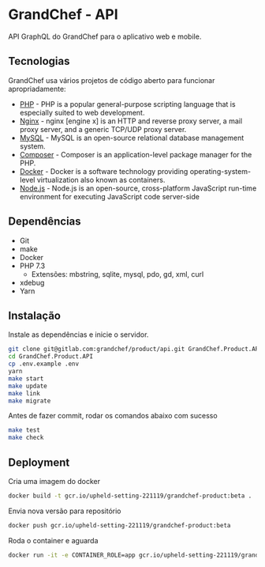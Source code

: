 # GrandChef - API
API GraphQL do GrandChef para o aplicativo web e mobile.

## Tecnologias

GrandChef usa vários projetos de código aberto para funcionar apropriadamente:

* [PHP] - PHP is a popular general-purpose scripting language that is especially suited to web development.
* [Nginx] - nginx [engine x] is an HTTP and reverse proxy server, a mail proxy server, and a generic TCP/UDP proxy server.
* [MySQL] - MySQL is an open-source relational database management system.
* [Composer] - Composer is an application-level package manager for the PHP.
* [Docker] - Docker is a software technology providing operating-system-level virtualization also known as containers.
* [Node.js] - Node.js is an open-source, cross-platform JavaScript run-time environment for executing JavaScript code server-side

## Dependências
- Git
- make
- Docker
- PHP 7.3
  - Extensões: mbstring, sqlite, mysql, pdo, gd, xml, curl
- xdebug
- Yarn

## Instalação

Instale as dependências e inicie o servidor.
```sh
git clone git@gitlab.com:grandchef/product/api.git GrandChef.Product.API
cd GrandChef.Product.API
cp .env.example .env
yarn
make start
make update
make link
make migrate
```

Antes de fazer commit, rodar os comandos abaixo com sucesso
```sh
make test
make check
```

## Deployment

Cria uma imagem do docker
```sh
docker build -t gcr.io/upheld-setting-221119/grandchef-product:beta .
```

Envia nova versão para repositório
```sh
docker push gcr.io/upheld-setting-221119/grandchef-product:beta
```

Roda o container e aguarda
```sh
docker run -it -e CONTAINER_ROLE=app gcr.io/upheld-setting-221119/grandchef-product:beta
```

   [PHP]: <http://www.php.net/>
   [Nginx]: <https://nginx.org/>
   [MySQL]: <https://dev.mysql.com/downloads/mysql/>
   [Composer]: <https://getcomposer.org/>
   [Docker]: <https://www.docker.com/>
   [Node.js]: <http://nodejs.org>